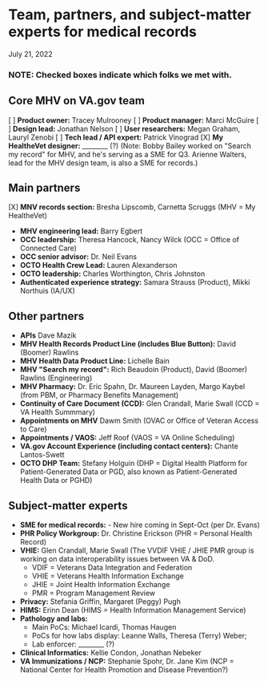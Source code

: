 # Team, partners, and subject-matter experts for medical records
July 21, 2022

### NOTE: Checked boxes indicate which folks we met with.

## Core MHV on VA.gov team 
[ ] **Product owner:** Tracey Mulrooney
[ ] **Product manager:** Marci McGuire
[ ] **Design lead:** Jonathan Nelson
[ ] **User researchers:** Megan Graham, Lauryl Zenobi
[ ] **Tech lead / API expert:** Patrick Vinograd
[X] **My HealtheVet designer:** ________ (?) (Note: Bobby Bailey worked on "Search my record" for MHV, and he's serving as a SME for Q3. Arienne Walters, lead for the MHV design team, is also a SME for records.)

## Main partners
[X] **MNV records section:** Bresha Lipscomb, Carnetta Scruggs (MHV = My HealtheVet)
- **MHV engineering lead:** Barry Egbert
- **OCC leadership:** Theresa Hancock, Nancy Wilck (OCC = Office of Connected Care)
- **OCC senior advisor:** Dr. Neil Evans
- **OCTO Health Crew Lead:** Lauren Alexanderson
- **OCTO leadership:** Charles Worthington, Chris Johnston
- **Authenticated experience strategy:** Samara Strauss (Product), Mikki Northuis (IA/UX)

## Other partners
- **APIs** Dave Mazik
- **MHV Health Records Product Line (includes Blue Button):** David (Boomer) Rawlins
- **MHV Health Data Product Line:** Lichelle Bain
- **MHV "Search my record":** Rich Beaudoin (Product), David (Boomer) Rawlins (Engineering)
- **MHV Pharmacy:** Dr. Eric Spahn, Dr. Maureen Layden, Margo Kaybel (from PBM, or Pharmacy Benefits Management)
- **Continuity of Care Document (CCD):** Glen Crandall, Marie Swall (CCD = VA Health Summmary)
- **Appointments on MHV** Dawm Smith (OVAC or Office of Veteran Access to Care)
- **Appointments / VAOS:** Jeff Roof (VAOS = VA Online Scheduling)
- **VA.gov Account Experience (including contact centers):** Chante Lantos-Swett
- **OCTO DHP Team:** Stefany Holguin (DHP = Digital Health Platform for Patient-Generated Data or PGD, also known as Patient-Generated Health Data or PGHD)

## Subject-matter experts
- **SME for medical records:**  - New hire coming in Sept-Oct (per Dr. Evans)
- **PHR Policy Workgroup:** Dr. Christine Erickson (PHR = Personal Health Record)
- **VHIE:** Glen Crandall, Marie Swall (The VVDIF VHIE / JHIE PMR group is working on data interoperability issues between VA & DoD. 
  - VDIF = Veterans Data Integration and Federation
  - VHIE = Veterans Health Information Exchange
  - JHIE = Joint Health Information Exchange
  - PMR = Program Management Review
- **Privacy:** Stefania Griffin, Margaret (Peggy) Pugh
- **HIMS:** Erinn Dean (HIMS = Health Information Management Service)
- **Pathology and labs:** 
  - Main PoCs: Michael Icardi, Thomas Haugen
  - PoCs for how labs display: Leanne Walls, Theresa (Terry) Weber; 
  - Lab enforcer: ________ (?)
- **Clinical Informatics:** Kellie Condon, Jonathan Nebeker
- **VA Immunizations / NCP:** Stephanie Spohr, Dr. Jane Kim (NCP = National Center for Health Promotion and Disease Prevention?)

